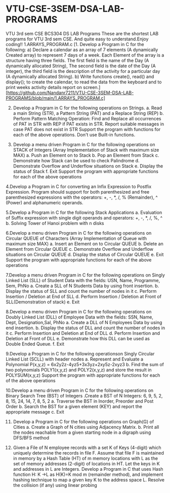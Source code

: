 # VTU-CSE-3SEM-DSA-LAB-PROGRAMS
VTU 3rd sem CSE BCS304 DS LAB Programs These are the shortest LAB programs for VTU 3rd sem CSE. And quite easy to understand.Enjoy coding!!
1.ARRAYS_PROGRAM.c
[1. Develop a Program in C for the following:
a) Declare a calendar as an array of 7 elements (A dynamically Created array) to represent 7 days of a
week. Each Element of the array is a structure having three fields. The first field is the name of the
Day (A dynamically allocated String), The second field is the date of the Day (A integer), the third
field is the description of the activity for a particular day (A dynamically allocated String).
b) Write functions create(), read() and display(); to create the calendar, to read the data from the keyboard
and to print weeks activity details report on screen.] [https://github.com/Nandanr7211/VTU-CSE-3SEM-DSA-LAB-PROGRAMS/blob/main/1.ARRAYS_PROGRAM.c] 


2. Develop a Program in C for the following operations on Strings.
a. Read a main String (STR), a Pattern String (PAT) and a Replace String (REP)
b. Perform Pattern Matching Operation: Find and Replace all occurrences of PAT in STR with REP if
PAT exists in STR. Report suitable messages in case PAT does not exist in STR
Support the program with functions for each of the above operations. Don't use Built-in functions.

3. Develop a menu driven Program in C for the following operations on STACK of Integers (Array
Implementation of Stack with maximum size MAX)
a. Push an Element on to Stack
b. Pop an Element from Stack
c. Demonstrate how Stack can be used to check Palindrome
d. Demonstrate Overflow and Underflow situations on Stack
e. Display the status of Stack
f. Exit
Support the program with appropriate functions for each of the above operations

4.Develop a Program in C for converting an Infix Expression to Postfix Expression. Program should support
for both parenthesized and free parenthesized expressions with the operators: +, -, *, /, % (Remainder), ^
(Power) and alphanumeric operands.


5.Develop a Program in C for the following Stack Applications
a. Evaluation of Suffix expression with single digit operands and operators: +, -, *, /, %,
^
b. Solving Tower of Hanoi problem with n disks

6.Develop a menu driven Program in C for the following operations on Circular QUEUE of Characters (Array
Implementation of Queue with maximum size MAX)
a. Insert an Element on to Circular QUEUE
b. Delete an Element from Circular QUEUE
c. Demonstrate Overflow and Underflow situations on Circular QUEUE
d. Display the status of Circular QUEUE
e. Exit
Support the program with appropriate functions for each of the above operations

7.Develop a menu driven Program in C for the following operations on Singly Linked List (SLL) of Student
Data with the fields: USN, Name, Programme, Sem, PhNo
a. Create a SLL of N Students Data by using front insertion.
b. Display the status of SLL and count the number of nodes in it
c. Perform Insertion / Deletion at End of SLL
d. Perform Insertion / Deletion at Front of SLL(Demonstration of stack)
e. Exit


8.Develop a menu driven Program in C for the following operations on Doubly Linked List (DLL) of
Employee Data with the fields: SSN, Name, Dept, Designation,Sal, PhNo
a. Create a DLL of N Employees Data by using end insertion.
b. Display the status of DLL and count the number of nodes in it
c. Perform Insertion and Deletion at End of DLL
d. Perform Insertion and Deletion at Front of DLL
e. Demonstrate how this DLL can be used as Double Ended Queue.
f. Exit


9.Develop a Program in C for the following operationson Singly Circular Linked List (SCLL) with header
nodes
a. Represent and Evaluate a Polynomial P(x,y,z) = 6x2y2z-4yz5+3x3yz+2xy5z-2xyz3
b. Find the sum of two polynomials POLY1(x,y,z) and POLY2(x,y,z) and store the result in
POLYSUM(x,y,z)
Support the program with appropriate functions for each of the above operations


10.Develop a menu driven Program in C for the following operations on Binary Search Tree (BST) of Integers
.Create a BST of N Integers: 6, 9, 5, 2, 8, 15, 24, 14, 7, 8, 5, 2
a. Traverse the BST in Inorder, Preorder and Post Order
b. Search the BST for a given element (KEY) and report the appropriate message
c. Exit


11. Develop a Program in C for the following operations on Graph(G) of Cities
a. Create a Graph of N cities using Adjacency Matrix.
b. Print all the nodes reachable from a given starting node in a digraph using DFS/BFS method


12. Given a File of N employee records with a set K of Keys (4-digit) which uniquely determine the records in
file F. Assume that file F is maintained in memory by a Hash Table (HT) of m memory locations with L as
the set of memory addresses (2-digit) of locations in HT. Let the keys in K and addresses in L are Integers.
Develop a Program in C that uses Hash function H:
K →L as H(K)=K mod m (remainder method), and implement hashing
technique to map a given key K to the address space L. Resolve the collision (if any) using linear probing
